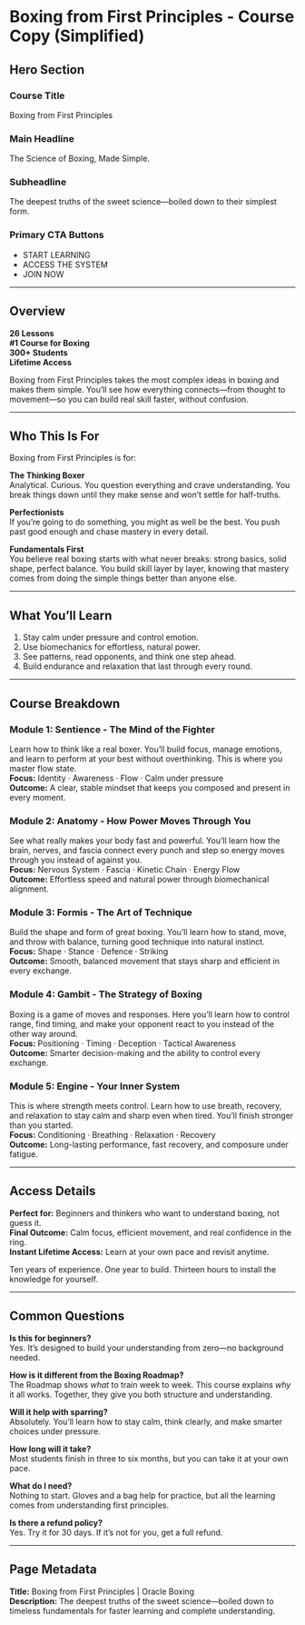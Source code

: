 # Boxing from First Principles - Course Copy (Simplified)

## Hero Section

### Course Title

Boxing from First Principles

### Main Headline

The Science of Boxing, Made Simple.

### Subheadline

The deepest truths of the sweet science—boiled down to their simplest form.

### Primary CTA Buttons

- START LEARNING
- ACCESS THE SYSTEM
- JOIN NOW

---

## Overview

**26 Lessons**\
**#1 Course for Boxing**\
**300+ Students**\
**Lifetime Access**

Boxing from First Principles takes the most complex ideas in boxing and makes them simple. You’ll see how everything connects—from thought to movement—so you can build real skill faster, without confusion.

---

## Who This Is For

Boxing from First Principles is for:

**The Thinking Boxer**\
Analytical. Curious. You question everything and crave understanding. You break things down until they make sense and won’t settle for half-truths.

**Perfectionists**\
If you’re going to do something, you might as well be the best. You push past good enough and chase mastery in every detail.

**Fundamentals First**\
You believe real boxing starts with what never breaks: strong basics, solid shape, perfect balance. You build skill layer by layer, knowing that mastery comes from doing the simple things better than anyone else.

---

## What You’ll Learn

1. Stay calm under pressure and control emotion.
2. Use biomechanics for effortless, natural power.
3. See patterns, read opponents, and think one step ahead.
4. Build endurance and relaxation that last through every round.

---

## Course Breakdown

### Module 1: Sentience - The Mind of the Fighter

Learn how to think like a real boxer. You’ll build focus, manage emotions, and learn to perform at your best without overthinking. This is where you master flow state.\
**Focus:** Identity · Awareness · Flow · Calm under pressure\
**Outcome:** A clear, stable mindset that keeps you composed and present in every moment.

### Module 2: Anatomy - How Power Moves Through You

See what really makes your body fast and powerful. You’ll learn how the brain, nerves, and fascia connect every punch and step so energy moves through you instead of against you.\
**Focus:** Nervous System · Fascia · Kinetic Chain · Energy Flow\
**Outcome:** Effortless speed and natural power through biomechanical alignment.

### Module 3: Formis - The Art of Technique

Build the shape and form of great boxing. You’ll learn how to stand, move, and throw with balance, turning good technique into natural instinct.\
**Focus:** Shape · Stance · Defence · Striking\
**Outcome:** Smooth, balanced movement that stays sharp and efficient in every exchange.

### Module 4: Gambit - The Strategy of Boxing

Boxing is a game of moves and responses. Here you’ll learn how to control range, find timing, and make your opponent react to you instead of the other way around.\
**Focus:** Positioning · Timing · Deception · Tactical Awareness\
**Outcome:** Smarter decision-making and the ability to control every exchange.

### Module 5: Engine - Your Inner System

This is where strength meets control. Learn how to use breath, recovery, and relaxation to stay calm and sharp even when tired. You’ll finish stronger than you started.\
**Focus:** Conditioning · Breathing · Relaxation · Recovery\
**Outcome:** Long-lasting performance, fast recovery, and composure under fatigue.

---

## Access Details

**Perfect for:** Beginners and thinkers who want to understand boxing, not guess it.  
**Final Outcome:** Calm focus, efficient movement, and real confidence in the ring.  
**Instant Lifetime Access:** Learn at your own pace and revisit anytime.  

Ten years of experience. One year to build. Thirteen hours to install the knowledge for yourself.

---

## Common Questions

**Is this for beginners?**\
Yes. It’s designed to build your understanding from zero—no background needed.

**How is it different from the Boxing Roadmap?**\
The Roadmap shows *what* to train week to week. This course explains *why* it all works. Together, they give you both structure and understanding.

**Will it help with sparring?**\
Absolutely. You’ll learn how to stay calm, think clearly, and make smarter choices under pressure.

**How long will it take?**\
Most students finish in three to six months, but you can take it at your own pace.

**What do I need?**\
Nothing to start. Gloves and a bag help for practice, but all the learning comes from understanding first principles.

**Is there a refund policy?**\
Yes. Try it for 30 days. If it’s not for you, get a full refund.

---

## Page Metadata

**Title:** Boxing from First Principles | Oracle Boxing\
**Description:** The deepest truths of the sweet science—boiled down to timeless fundamentals for faster learning and complete understanding.

